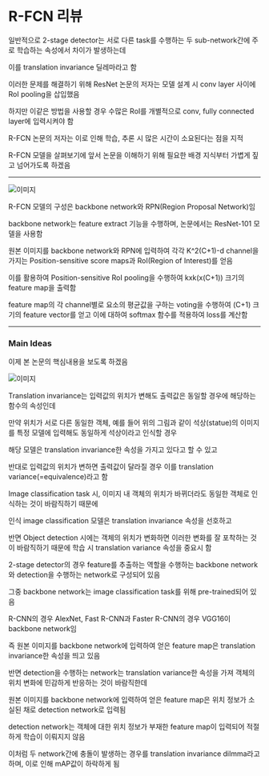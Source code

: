 # R-FCN 리뷰

일반적으로 2-stage detector는 서로 다른 task를 수행하는 두 sub-network간에 주로 학습하는 속성에서 차이가 발생하는데

이를 translation invariance 딜레마라고 함

이러한 문제를 해결하기 위해 ResNet 논문의 저자는 모델 설계 시 conv layer 사이에 RoI pooling을 삽입했음

하지만 이같은 방법을 사용할 경우 수많은 RoI를 개별적으로 conv, fully connected layer에 입력시켜야 함

R-FCN 논문의 저자는 이로 인해 학습, 추론 시 많은 시간이 소요된다는 점을 지적

R-FCN 모델을 살펴보기에 앞서 논문을 이해하기 위해 필요한 배경 지식부터 가볍게 짚고 넘어가도록 하겠음

---

![이미지](https://user-images.githubusercontent.com/122156509/261748164-3fe8e018-a803-4c79-adeb-af29894578fb.jpg)

R-FCN 모델의 구성은 backbone network와 RPN(Region Proposal Network)임

backbone network는 feature extract 기능을 수행하며, 논문에서는 ResNet-101 모델을 사용함

원본 이미지를 backbone network와 RPN에 입력하여 각각 K^2(C+1)-d channel을 가지는 Position-sensitive score maps과 RoI(Region of Interest)를 얻음

이를 활용하여 Position-sensitive RoI pooling을 수행하여 kxk(x(C+1)) 크기의 feature map을 출력함

feature map의 각 channel별로 요소의 평균값을 구하는 voting을 수행하여 (C+1) 크기의 feature vector를 얻고 이에 대하여 softmax 함수를 적용하여 loss를 계산함

---

### Main Ideas

이제 본 논문의 핵심내용을 보도록 하겠음

![이미지](https://github.com/parkyh2024/Paper-Study/assets/122156509/047b979d-1bfc-4dd8-bf13-f290b46113f1)

Translation invariance는 입력값의 위치가 변해도 출력값은 동일할 경우에 해당하는 함수의 속성인데

만약 위치가 서로 다른 동일한 객체, 예를 들어 위의 그림과 같이 석상(statue)의 이미지를 특정 모델에 입력해도 동일하게 석상이라고 인식할 경우

해당 모델은 translation invariance한 속성을 가지고 있다고 할 수 있고

반대로 입력값의 위치가 변하면 출력값이 달라질 경우 이를 translation variance(=equivalence)라고 함

 

Image classification task 시, 이미지 내 객체의 위치가 바뀌더라도 동일한 객체로 인식하는 것이 바람직하기 때문에

인식 image classification 모델은 translation invariance 속성을 선호하고

반면 Object detection 시에는 객체의 위치가 변화하면 이러한 변화를 잘 포착하는 것이 바람직하기 때문에 학습 시 translation variance 속성을 중요시 함

 

2-stage detector의 경우 feature를 추출하는 역할을 수행하는 backbone network와 detection을 수행하는 network로 구성되어 있음

그중 backbone network는 image classification task를 위해 pre-trained되어 있음

R-CNN의 경우 AlexNet, Fast R-CNN과 Faster R-CNN의 경우 VGG16이 backbone network임

즉 원본 이미지를 backbone network에 입력하여 얻은 feature map은 translation invariance한 속성을 띄고 있음

 

반면 detection을 수행하는 network는 translation variance한 속성을 가져 객체의 위치 변화에 민감하게 반응하는 것이 바람직한데

원본 이미지를 backbone network에 입력하여 얻은 feature map은 위치 정보가 소실된 채로 detection network로 입력됨

detection network는 객체에 대한 위치 정보가 부재한 feature map이 입력되어 적절하게 학습이 이뤄지지 않음

이처럼 두 network간에 충돌이 발생하는 경우를 translation invariance dilmma라고 하며, 이로 인해 mAP값이 하락하게 됨

